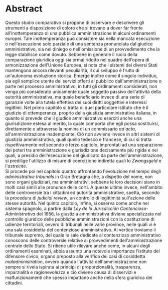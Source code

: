 # Abstract 

Questo studio comparativo si propone di osservare e descrivere gli strumenti a disposizione di coloro che si trovano a dover far fronte all'inottemperanza di una pubblica amministrazione in alcuni ordinamenti europei. Tale inottemperanza può consistere sia nella mancata esecuzione o nell'esecuzione solo parziale di una sentenza pronunciata dal giudice amministrativo, sia nel diniego o nell'omissione di un provvedimento che la legge stabilisce come dovuto. Sebbene in generale il ruolo della comparazione giuridica oggi sia ormai ridotto nel quadro dell'opera di armonizzazione dell'Unione Europea, si nota che i sistemi dei diversi Stati mantengono ancora rilevanti peculiarità, il cui sviluppo è frutto di un'autonoma evoluzione storica. Emerge inoltre come il singolo individuo,  sia egli semplice utente dei servizi offerti al pubblico dall'amministrazione o parte nel processo amministrativo, in tutti gli ordinamenti considerati, non venga più considerato unicamente quale soggetto passivo dell'attività della autorità amministrativa, ma quale beneficiario invece di una serie di garanzie volte alla tutela effettiva dei suoi diritti soggettivi e interessi legittimi.
Nel primo capitolo si tratta di quel particolare istituto che è il giudizio di ottemperanza, proprio della giustizia amministrativa italiana, in quanto si prevede che il giudice amministrativo eserciti anche una giurisdizione estesa al merito, la quale comporta che egli possa sostituirsi, direttamente o attraverso la nomina di un commissario _ad acta_, all'amministrazione inadempiente.  Ciò non avviene invece in altri sistemi di giustizia amministrativa, quali quello tedesco e francese, di cui si tratta rispettivamente nel secondo e terzo capitolo, improntati ad una separazione dei poteri tra amministrazione e giurisdizione decisamente più rigida e nei quali, a presidio dell'esecuzione del giudicato da parte dell'amministrazione, si predilige l'utilizzo di misure di coercizione indiretta quali lo _Zwangsgeld_ e l'_astreinte_.  
Si procede poi nel capitolo quattro affrontando l'evoluzione nel tempo degli _administrative tribunals_ in Gran Bretagna che, a dispetto del nome, non sono organi giudiziari, ma amministrativi, sebbene le loro decisioni siano in molti casi simili alle pronunce delle corti. A queste ultime invece, nell'ambito delle controversie tra i cittadini ed autorità amministrative, spetta, secondo la procedura di _judicial review_, un controllo di legittimità sull'azione delle stesse autorità. 
Nel quinto capitolo, infine, si osserva come anche nel sistema spagnolo, a partire dalla _Ley de la Jurisdicción Contencioso-Administrativa_ del 1956, la giustizia amministrativa diviene specializzata nel controllo giuridico delle pubbliche amministrazioni con la costituzione di udienze territoriali, ovvero di tribunali nelle varie province, nelle quali vi è una sala cosiddetta del contenzioso amministrativo. Al vertice troviamo il tribunale supremo, del quale le sale dedicate al contenzioso amministrativo conoscono delle controversie relative ai provvedimenti dell'amministrazione centrale dello Stato.
Si ritiene utile rilevare anche come, in alcuni degli ordinamenti esaminati, abbia assunto una notevole importanza l'istituto del difensore civico, organo preposto alla verifica dei casi di cosiddetta _maladministration_, ovvero quando l'attività dell'amministrazione non sempre si rivela ispirata ai principi di proporzionalità, trasparenza, imparzialità e ragionevolezza e ciò diviene causa di disservizi e malfunzionamenti che spesso impattano anche nella sfera giuridica dei cittadini. 
